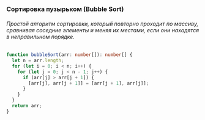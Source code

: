 ### Сортировка пузырьком (Bubble Sort)

###### Простой алгоритм сортировки, который повторно проходит по массиву, сравнивая соседние элементы и меняя их местами, если они находятся в неправильном порядке.

```ts
function bubbleSort(arr: number[]): number[] {
  let n = arr.length;
  for (let i = 0; i < n; i++) {
    for (let j = 0; j < n - 1; j++) {
      if (arr[j] > arr[j + 1]) {
        [arr[j], arr[j + 1]] = [arr[j + 1], arr[j]];
      }
    }
  }
  return arr;
}
```
